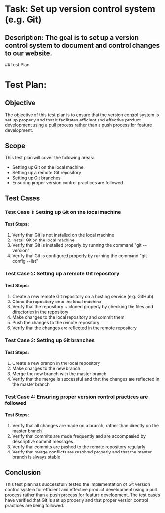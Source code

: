 # Task: Set up version control system (e.g. Git)
## Description: The goal is to set up a version control system to document and control changes to our website.
##Test Plan
# Test Plan:
## Objective
The objective of this test plan is to ensure that the version control system is set up properly and that it facilitates efficient and effective product development using a pull process rather than a push process for feature development.

## Scope
This test plan will cover the following areas:
- Setting up Git on the local machine
- Setting up a remote Git repository
- Setting up Git branches
- Ensuring proper version control practices are followed

## Test Cases
### Test Case 1: Setting up Git on the local machine
#### Test Steps:
1. Verify that Git is not installed on the local machine
2. Install Git on the local machine
3. Verify that Git is installed properly by running the command "git --version"
4. Verify that Git is configured properly by running the command "git config --list"

### Test Case 2: Setting up a remote Git repository
#### Test Steps:
1. Create a new remote Git repository on a hosting service (e.g. GitHub)
2. Clone the repository onto the local machine
3. Verify that the repository is cloned properly by checking the files and directories in the repository
4. Make changes to the local repository and commit them
5. Push the changes to the remote repository
6. Verify that the changes are reflected in the remote repository

### Test Case 3: Setting up Git branches
#### Test Steps:
1. Create a new branch in the local repository
2. Make changes to the new branch
3. Merge the new branch with the master branch
4. Verify that the merge is successful and that the changes are reflected in the master branch

### Test Case 4: Ensuring proper version control practices are followed
#### Test Steps:
1. Verify that all changes are made on a branch, rather than directly on the master branch
2. Verify that commits are made frequently and are accompanied by descriptive commit messages
3. Verify that commits are pushed to the remote repository regularly
4. Verify that merge conflicts are resolved properly and that the master branch is always stable

## Conclusion
This test plan has successfully tested the implementation of Git version control system for efficient and effective product development using a pull process rather than a push process for feature development. The test cases have verified that Git is set up properly and that proper version control practices are being followed.